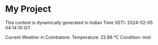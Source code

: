 # My Project

This content is dynamically generated in Indian Time (IST): 2024-02-05 04:14:10 IST


Current Weather in Coimbatore:
Temperature: 22.88 °C
Condition: mist
